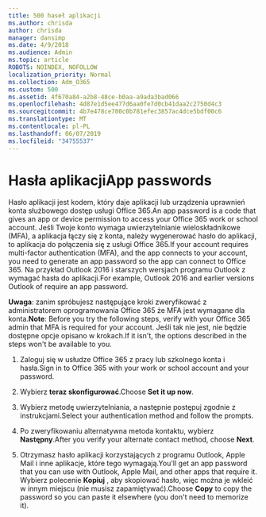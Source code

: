 ```yaml
---
title: 500 haseł aplikacji
ms.author: chrisda
author: chrisda
manager: dansimp
ms.date: 4/9/2018
ms.audience: Admin
ms.topic: article
ROBOTS: NOINDEX, NOFOLLOW
localization_priority: Normal
ms.collection: Adm_O365
ms.custom: 500
ms.assetid: 4f670a84-a2b8-48ce-b0aa-a9ada3bad066
ms.openlocfilehash: 4d87e1d5ee477d6aa0fe7d0cb41daa2c2750d4c3
ms.sourcegitcommit: 4b7e478ce700c0b781efec3857ac4dce5bdf00c6
ms.translationtype: MT
ms.contentlocale: pl-PL
ms.lasthandoff: 06/07/2019
ms.locfileid: "34755537"
---
```

# <a name="app-passwords"></a><span data-ttu-id="e3dc6-102">Hasła aplikacji</span><span class="sxs-lookup"><span data-stu-id="e3dc6-102">App passwords</span></span>

<span data-ttu-id="e3dc6-103">Hasło aplikacji jest kodem, który daje aplikacji lub urządzenia uprawnień konta służbowego dostęp usługi Office 365.</span><span class="sxs-lookup"><span data-stu-id="e3dc6-103">An app password is a code that gives an app or device permission to access your Office 365 work or school account.</span></span> <span data-ttu-id="e3dc6-104">Jeśli Twoje konto wymaga uwierzytelnianie wieloskładnikowe (MFA), a aplikacja łączy się z konta, należy wygenerować hasło do aplikacji, to aplikacja do połączenia się z usługi Office 365.</span><span class="sxs-lookup"><span data-stu-id="e3dc6-104">If your account requires multi-factor authentication (MFA), and the app connects to your account, you need to generate an app password so the app can connect to Office 365.</span></span> <span data-ttu-id="e3dc6-105">Na przykład Outlook 2016 i starszych wersjach programu Outlook z wymagać hasła do aplikacji.</span><span class="sxs-lookup"><span data-stu-id="e3dc6-105">For example, Outlook 2016 and earlier versions Outlook of require an app password.</span></span>

 <span data-ttu-id="e3dc6-106">**Uwaga**: zanim spróbujesz następujące kroki zweryfikować z administratorem oprogramowania Office 365 że MFA jest wymagane dla konta.</span><span class="sxs-lookup"><span data-stu-id="e3dc6-106">**Note**: Before you try the following steps, verify with your Office 365 admin that MFA is required for your account.</span></span> <span data-ttu-id="e3dc6-107">Jeśli tak nie jest, nie będzie dostępne opcje opisano w krokach.</span><span class="sxs-lookup"><span data-stu-id="e3dc6-107">If it isn't, the options described in the steps won't be available to you.</span></span>

1. <span data-ttu-id="e3dc6-108">Zaloguj się w usłudze Office 365 z pracy lub szkolnego konta i hasła.</span><span class="sxs-lookup"><span data-stu-id="e3dc6-108">Sign in to Office 365 with your work or school account and your password.</span></span>

2. <span data-ttu-id="e3dc6-109">Wybierz **teraz skonfigurować**.</span><span class="sxs-lookup"><span data-stu-id="e3dc6-109">Choose **Set it up now**.</span></span>

3. <span data-ttu-id="e3dc6-110">Wybierz metodę uwierzytelniania, a następnie postępuj zgodnie z instrukcjami.</span><span class="sxs-lookup"><span data-stu-id="e3dc6-110">Select your authentication method and follow the prompts.</span></span>

4. <span data-ttu-id="e3dc6-111">Po zweryfikowaniu alternatywna metoda kontaktu, wybierz **Następny**.</span><span class="sxs-lookup"><span data-stu-id="e3dc6-111">After you verify your alternate contact method, choose **Next**.</span></span>

5. <span data-ttu-id="e3dc6-112">Otrzymasz hasło aplikacji korzystających z programu Outlook, Apple Mail i inne aplikacje, które tego wymagają.</span><span class="sxs-lookup"><span data-stu-id="e3dc6-112">You'll get an app password that you can use with Outlook, Apple Mail, and other apps that require it.</span></span> <span data-ttu-id="e3dc6-113">Wybierz polecenie **Kopiuj** , aby skopiować hasło, więc można je wkleić w innym miejscu (nie musisz zapamiętywać).</span><span class="sxs-lookup"><span data-stu-id="e3dc6-113">Choose **Copy** to copy the password so you can paste it elsewhere (you don't need to memorize it).</span></span>
